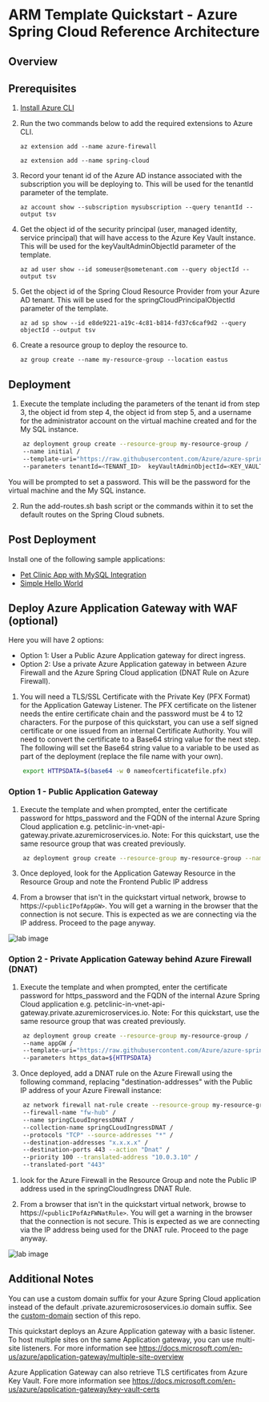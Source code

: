 # ARM Template Quickstart - Azure Spring Cloud Reference Architecture

## Overview

## Prerequisites

1. [Install Azure CLI](https://docs.microsoft.com/en-us/cli/azure/install-azure-cli)

2. Run the two commands below to add the required extensions to Azure CLI.

    `az extension add --name azure-firewall`

    `az extension add --name spring-cloud`

3. Record your tenant id of the Azure AD instance associated with the subscription you will be deploying to. This will be used for the tenantId parameter of the template.

    `az account show --subscription mysubscription --query tenantId --output tsv`

4. Get the object id of the security principal (user, managed identity, service principal) that will have access to the Azure Key Vault instance. This will be used for the keyVaultAdminObjectId parameter of the template.

    `az ad user show --id someuser@sometenant.com --query objectId --output tsv`

5. Get the object id of the Spring Cloud Resource Provider from your Azure AD tenant. This will be used for the springCloudPrincipalObjectId parameter of the template.

    `az ad sp show --id e8de9221-a19c-4c81-b814-fd37c6caf9d2 --query objectId --output tsv`

6. Create a resource group to deploy the resource to.

    `az group create --name my-resource-group --location eastus`

## Deployment

1. Execute the template including the parameters of the tenant id from step 3, the object id from step 4, the object id from step 5, and a username for the administrator account on the virtual machine created and for the My SQL instance.

```bash
    az deployment group create --resource-group my-resource-group /
    --name initial /
    --template-uri="https://raw.githubusercontent.com/Azure/azure-spring-cloud-reference-architecture/main/ARM/deploy.json" /
    --parameters tenantId=<TENANT_ID>  keyVaultAdminObjectId=<KEY_VAULT_ADMIN_OBJECT_ID> springCloudPrincipalObjectId=<SPRING_CLOUD_SP_OBJECT_ID>
```

You will be prompted to set a password.  This will be the password for the virtual machine and the My SQL instance.

2. Run the add-routes.sh bash script or the commands within it to set the default routes on the Spring Cloud subnets.

## Post Deployment

Install one of the following sample applications:
* [Pet Clinic App with MySQL Integration](https://github.com/azure-samples/spring-petclinic-microservices)
* [Simple Hello World](https://docs.microsoft.com/en-us/azure/spring-cloud/spring-cloud-quickstart?tabs=Azure-CLI&pivots=programming-language-java)

## Deploy Azure Application Gateway with WAF (optional)

Here you will have 2 options: 
- Option 1: User a Public Azure Application gateway for direct ingress. 
- Option 2: Use a private Azure Application gateway in between Azure Firewall and the Azure Spring Cloud application (DNAT Rule on Azure Firewall).

1. You will need a TLS/SSL Certificate with the Private Key (PFX Format) for the Application Gateway Listener. The PFX certificate on the listener needs the entire certificate chain and the password must be 4 to 12 characters. For the purpose of this quickstart, you can use a self signed certificate or one issued from an internal Certificate Authority. You will need to convert the certificate to a Base64 string value for the next step. The following will set the Base64 string value to a variable to be used as part of the deployment (replace the file name with your own).

```bash
    export HTTPSDATA=$(base64 -w 0 nameofcertificatefile.pfx)
```

### Option 1 - Public Application Gateway

1. Execute the template and when prompted, enter the certificate password for https_password and the FQDN of the internal Azure Spring Cloud application e.g. petclinic-in-vnet-api-gateway.private.azuremicroservices.io. Note: For this quickstart, use the same resource group that was created previously.

```bash
    az deployment group create --resource-group my-resource-group --name appGW --template-uri="https://raw.githubusercontent.com/Azure/azure-spring-cloud-reference-architecture/main/ARM/resources/deployPublicAppGw.json" --parameters https_data=${HTTPSDATA}
```

3. Once deployed, look for the Application Gateway Resource in the Resource Group and note the Frontend Public IP address

4. From a browser that isn't in the quickstart virtual network, browse to https://`<publicIPofAppGW>`. You will get a warning in the browser that the connection is not secure. This is expected as we are connecting via the IP address. Proceed to the page anyway.

![lab image](https://github.com/Azure/azure-spring-cloud-reference-architecture/blob/main/ARM/images/Petclinic-External.jpeg)

### Option 2 - Private Application Gateway behind Azure Firewall (DNAT)

1. Execute the template and when prompted, enter the certificate password for https_password and the FQDN of the internal Azure Spring Cloud application e.g. petclinic-in-vnet-api-gateway.private.azuremicroservices.io. Note: For this quickstart, use the same resource group that was created previously.

```bash
    az deployment group create --resource-group my-resource-group /
    --name appGW /
    --template-uri="https://raw.githubusercontent.com/Azure/azure-spring-cloud-reference-architecture/main/ARM/resources/deployPrivateAppGw.json" /
    --parameters https_data=${HTTPSDATA}
```

3. Once deployed, add a DNAT rule on the Azure Firewall using the following command, replacing "destination-addresses" with the Public IP address of your Azure Firewall instance:

```bash
    az network firewall nat-rule create --resource-group my-resource-group /
    --firewall-name "fw-hub" /
    --name springCLoudIngressDNAT /
    --collection-name springCLoudIngressDNAT /
    --protocols "TCP" --source-addresses "*" /
    --destination-addresses "x.x.x.x" /
    --destination-ports 443 --action "Dnat" /
    --priority 100 --translated-address "10.0.3.10" /
    --translated-port "443"
```

1. look for the Azure Firewall in the Resource Group and note the Public IP address used in the springCloudIngress DNAT Rule. 

4. From a browser that isn't in the quickstart virtual network, browse to https://`<publicIPofAzFWNatRule>`. You will get a warning in the browser that the connection is not secure. This is expected as we are connecting via the IP address being used for the DNAT rule. Proceed to the page anyway.

![lab image](https://github.com/Azure/azure-spring-cloud-reference-architecture/blob/main/ARM/images/Petclinic-External.jpeg)

## Additional Notes

You can use a custom domain suffix for your Azure Spring Cloud application instead of the default .private.azuremicrososervices.io domain suffix. See the [custom-domain](https://github.com/Azure/azure-spring-cloud-reference-architecture/blob/main/custom-domain/) section of this repo.

This quickstart deploys an Azure Application gateway with a basic listener. To host multiple sites on the same Application gateway, you can use multi-site listeners. For more information see https://docs.microsoft.com/en-us/azure/application-gateway/multiple-site-overview

Azure Application Gateway can also retrieve TLS certificates from Azure Key Vault. Fore more information see https://docs.microsoft.com/en-us/azure/application-gateway/key-vault-certs